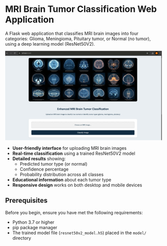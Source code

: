 # MRI Brain Tumor Classification Web Application


A Flask web application that classifies MRI brain images into four categories: Glioma, Meningioma, Pituitary tumor, or Normal (no tumor), using a deep learning model (ResNet50V2).

[![Watch the demo video](image1.png)](https://www.youtube.com/watch?v=56UmLB-Gc04)

- **User-friendly interface** for uploading MRI brain images
- **Real-time classification** using a trained ResNet50V2 model
- **Detailed results** showing:
  - Predicted tumor type (or normal)
  - Confidence percentage
  - Probability distribution across all classes
- **Educational information** about each tumor type
- **Responsive design** works on both desktop and mobile devices

## Prerequisites

Before you begin, ensure you have met the following requirements:
- Python 3.7 or higher
- pip package manager
- The trained model file (`resnet50v2_model.h5`) placed in the `model/` directory

